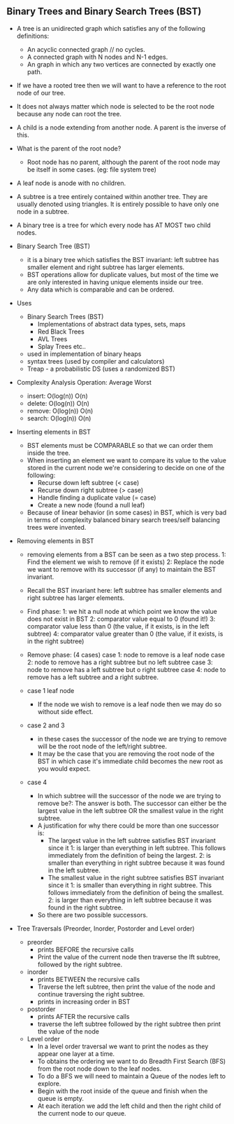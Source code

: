 ## Binary Trees and Binary Search Trees (BST)
- A tree is an unidirected graph which satisfies any of the following definitions:
  - An acyclic connected graph // no cycles.
  - A connected graph with N nodes and N-1 edges.
  - An graph in which any two vertices are connected by exactly one path.
- If we have a rooted tree then we will want to have a reference to the root node of our tree.
- It does not always matter which node is selected to be the root node because any node can root the tree.
- A child is a node extending from another node. A parent is the inverse of this.
- What is the parent of the root node?
  - Root node has no parent, although the parent of the root node may be itself in some cases. (eg: file system tree)
- A leaf node is anode with no children.
- A subtree is a tree entirely contained within another tree. They are usually denoted using triangles. It is entirely possible to have only one node in a subtree.
- A binary tree is a tree for which every node has AT MOST two child nodes.

- Binary Search Tree (BST)
  - it is a binary tree which satisfies the BST invariant: left subtree has smaller element and right subtree has larger elements.
  - BST operations allow for duplicate values, but most of the time we are only interested in having unique elements inside our tree.
  - Any data which is comparable and can be ordered.

- Uses
  - Binary Search Trees (BST)
    - Implementations of abstract data types, sets, maps
    - Red Black Trees
    - AVL Trees
    - Splay Trees etc..
  - used in implementation of binary heaps
  - syntax trees (used by compiler and calculators)
  - Treap - a probabilistic DS (uses a randomized BST)

- Complexity Analysis
  Operation: Average Worst
  - insert: O(log(n)) O(n)
  - delete: O(log(n)) O(n)
  - remove: O(log(n)) O(n)
  - search: O(log(n)) O(n)

- Inserting elements in BST
  - BST elements must be COMPARABLE so that we can order them inside the tree.
  - When inserting an element we want to compare its value to the value stored in the current node we're considering to decide on one of the following:
    - Recurse down left subtree (< case)
    - Recurse down right subtree (> case)
    - Handle finding a duplicate value (= case)
    - Create a new node (found a null leaf)
  - Because of linear behavior (in some cases) in BST, which is very bad in terms of complexity balanced binary search trees/self balancing trees were invented.

- Removing elements in BST
  - removing elements from a BST can be seen as a two step process.
    1: Find the element we wish to remove (if it exists)
    2: Replace the node we want to remove with its successor (if any) to maintain the BST invariant.
  - Recall the BST invariant here: left subtree has smaller elements and right subtree has larger elements.

  - Find phase:
    1: we hit a null node at which point we know the value does not exist in BST
    2: comparator value equal to 0 (found it!)
    3: comparator value less than 0 (the value, if it exists, is in the left subtree)
    4: comparator value greater than 0 (the value, if it exists, is in the right subtree)

  - Remove phase: (4 cases)
    case 1: node to remove is a leaf node
    case 2: node to remove has a right subtree but no left subtree
    case 3: node to remove has a left subtree but o right subtree
    case 4: node to remove has a left subtree and a right subtree.
  - case 1 leaf node
    - If the node we wish to remove is a leaf node then we may do so without side effect.
  - case 2 and 3
    - in these cases the successor of the node we are trying to remove will be the root node of the left/right subtree.
    - It may be the case that you are removing the root node of the BST in which case it's immediate child becomes the new root as you would expect.
  - case 4
    - In which subtree will the successor of the node we are trying to remove be?: The answer is both. The successor can either be the largest value in the left subtree OR the smallest value in the right subtree.
    - A justification for why there could be more than one successor is:
      - The largest value in the left subtree satisfies BST invariant since it
        1: is larger than everything in left subtree. This follows immediately from the definition of being the largest.
        2: is smaller than everything in right subtree because it was found in the left subtree.
      - The smallest value in the right subtree satisfies BST invariant since it
        1: is smaller than everything in right subtree. This follows immediately from the definition of being the smallest.
        2: is larger than everything in left subtree because it was found in the right subtree.
    - So there are two possible successors.

- Tree Traversals (Preorder, Inorder, Postorder and Level order)
  - preorder
    - prints BEFORE the recursive calls
    - Print the value of the current node then traverse the lft subtree, followed by the right subtree.
  - inorder
    - prints BETWEEN the recursive calls
    - Traverse the left subtree, then print the value of the node and continue traversing the right subtree.
    - prints in increasing order in BST
  - postorder
    - prints AFTER the recursive calls
    - traverse the left subtree followed by the right subtree then print the value of the node
  - Level order
    - In a level order traversal we want to print the nodes as they appear one layer at a time.
    - To obtains the ordering we want to do Breadth First Search (BFS) from the root node down to the leaf nodes.
    - To do a BFS we will need to maintain a Queue of the nodes left to explore.
    - Begin with the root inside of the queue and finish when the queue is empty.
    - At each iteration we add the left child and then the right child of the current node to our queue.